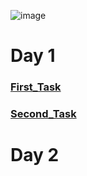 ![image](https://user-images.githubusercontent.com/124984811/218037500-41c16169-f825-457e-832c-673d8db6d7b0.png)
# Day 1
### [First_Task](https://github.com/DanilkaRavdinka/PracticeAPI/tree/main/FirstTask)
### [Second_Task](https://github.com/DanilkaRavdinka/PracticeAPI/tree/main/SecondTask)
# Day 2
